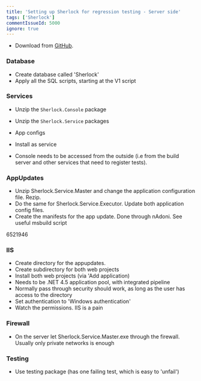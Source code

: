 ```yaml
---
title: 'Setting up Sherlock for regression testing - Server side'
tags: ['Sherlock']
commentIssueId: 5000
ignore: true
---
```


* Download from [GitHub](https://github.com/pvandervelde/Sherlock/releases). 

### Database

* Create database called 'Sherlock'
* Apply all the SQL scripts, starting at the V1 script

### Services

* Unzip the `Sherlock.Console` package
* Unzip the `Sherlock.Service` packages
* App configs
* Install as service

* Console needs to be accessed from the outside (i.e from the build server and other services that need to register tests).


### AppUpdates

* Unzip Sherlock.Service.Master and change the application configuration file. Rezip.
* Do the same for Sherlock.Service.Executor. Update both application config files.
* Create the manifests for the app update. Done through nAdoni. See useful msbuild script

<gist>6521946</gist>


### IIS

* Create directory for the appupdates. 
* Create subdirectory for both web projects
* Install both web projects (via 'Add application)
 * Needs to be .NET 4.5 application pool, with integrated pipeline
 * Normally pass through security should work, as long as the user has access to the directory
 * Set authentication to 'Windows authentication'
 * Watch the permissions. IIS is a pain

### Firewall

* On the server let Sherlock.Service.Master.exe through the firewall. Usually only private networks is enough


### Testing

* Use testing package (has one failing test, which is easy to 'unfail')

  